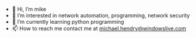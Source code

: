 - 👋 Hi, I’m mike
- 👀 I’m interested in network automation, programming, network security
- 🌱 I’m currently learning python programming
- 📫 How to reach me contact me at michael.hendry@windowslive.com

<!---
mcl007/mcl007 is a ✨ special ✨ repository because its `README.md` (this file) appears on your GitHub profile.
You can click the Preview link to take a look at your changes.
--->
